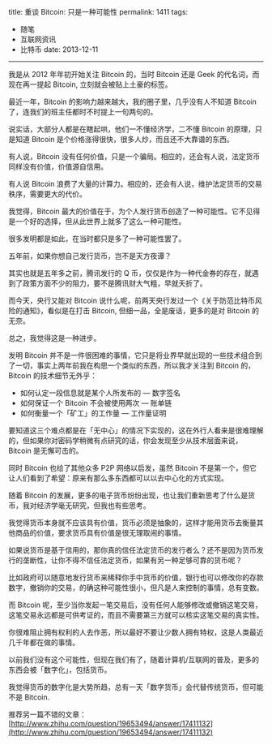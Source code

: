 title: 重谈 Bitcoin: 只是一种可能性
permalink: 1411
tags:
  - 随笔
  - 互联网资讯
  - 比特币
date: 2013-12-11
---

我是从 2012 年年初开始关注 Bitcoin 的，当时 Bitcoin 还是 Geek 的代名词，而现在再一提起 Bitcoin, 立刻就会被贴上土豪的标签。

最近一年，Bitcoin 的影响力越来越大，我的圈子里，几乎没有人不知道 Bitcoin 了，连我们的班主任都时不时提上一句两句的。

说实话，大部分人都是在瞎起哄，他们一不懂经济学，二不懂 Bitcoin 的原理，只是知道 Bitcoin 是个价格涨得很快，很多人炒，而且还不大靠谱的东西。

有人说，Bitcoin 没有任何价值，只是一个骗局。相应的，还会有人说，法定货币同样没有价值，价值源自信用。

有人说 Bitcoin 浪费了大量的计算力。相应的，还会有人说，维护法定货币的交易秩序，需要更大的代价。

我觉得，Bitcoin 最大的价值在于，为个人发行货币创造了一种可能性。它不见得是一个好的选择，但从此世界上就多了这么一种可能性。

很多发明都是如此，在当时都只是多了一种可能性罢了。

五年前，如果你想自己发行货币，岂不是天方夜谭？

其实也就是五年多之前，腾讯发行的 Q 币，仅仅是作为一种代金券的存在，就遇到了政策方面不少的阻力，要不是腾讯财大气粗，早就夭折了。

而今天，央行又能对 Bitcoin 说什么呢，前两天央行发过一个《关于防范比特币风险的通知》，看似是在打击 Bitcoin, 但细一品，全是废话，更多的是对 Bitcoin 的无奈。

总之，我觉得这是一种进步。

发明 Bitcoin 并不是一件很困难的事情，它只是将业界早就出现的一些技术组合到了一切，事实上两年前我在构思一个类似的东西，所以我才关注到 Bitcoin 的，Bitcoin 的技术细节无外乎：

* 如何认定一段信息就是某个人所发布的 –– 数字签名
* 如何保证一个 Bitcoin 不会被使用两次 –– 账单链
* 如何衡量一个「矿工」的工作量 –– 工作量证明

要知道这三个难点都是在「无中心」的情况下实现的，这在外行人看来是很难理解的，但如果你对密码学稍微有点研究的话，你会发现至少从技术层面来说，Bitcoin 是无懈可击的。

同时 Bitcoin 也给了其他众多 P2P 网络以启发，虽然 Bitcoin 不是第一个，但它让人们看到了希望：原来有那么多东西都可以以去中心化的方式实现。

随着 Bitcoin 的发展，更多的电子货币纷纷出现，也让我们重新思考了什么是货币，我对经济学毫无研究，但我也有些思考。

我觉得货币本身就不应该具有价值，货币必须是抽象的，这样才能用货币去衡量其他商品的价值，要求货币具有价值是很无理取闹的事情。

如果说货币是基于信用的，那你真的信任法定货币的发行者么？还不是因为货币发行的垄断性，让你不得不信任法定货币，如果有另一种足够可靠的货币呢？

比如政府可以随意地发行货币来稀释你手中货币的价值，银行也可以修改你的存款数字，撤销你的交易，的确这种可能性很小，但凡是人来控制的事情，总有变数。

而 Bitcoin 呢，至少当你发起一笔交易后，没有任何人能够修改或撤销这笔交易，这笔交易永远都是可供考证的，而且不需要第三方就可以核实这笔交易的真实性。

你很难阻止拥有权利的人去作恶，所以最好不要让少数人拥有特权，这是人类最近几千年都在做的事情。

以前我们没有这个可能性，但现在我们有了，随着计算机/互联网的普及，更多的东西会被「数字化」，包括货币。

我觉得货币的数字化是大势所趋，总有一天「数字货币」会代替传统货币，但可能不是 Bitcoin.

推荐另一篇不错的文章：[http://www.zhihu.com/question/19653494/answer/17411132](http://www.zhihu.com/question/19653494/answer/17411132)
